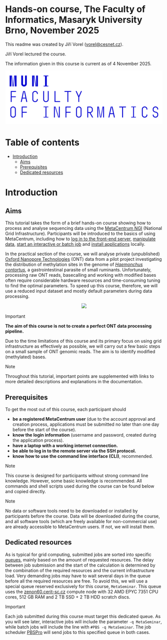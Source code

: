 # **Hands-on course, The Faculty of Informatics, Masaryk University Brno, November 2025**

This readme was created by Jiří Vorel (vorel@cesnet.cz).

Jiří Vorel lectured the course.

The information given in this course is current as of 4 November 2025.

<p align="center"><img src="https://github.com/CESNET/metacentrum-hands-on/blob/main/figures/002_fi_muni.png"></p>

# Table of contents
* [Introduction](#introduction)
 	* [Aims](#aims)
	* [Prerequisites](#prerequisites)
	* [Dedicated resources](#dedicated-resources)

# Introduction

## Aims
This tutorial takes the form of a brief hands-on course showing how to process and analyse sequencing data using the [MetaCentrum NGI](https://www.metacentrum.cz/en/index.html) (National Grid Infrastructure). Participants will be introduced to the basics of using MetaCentrum, including how to [log in to the front-end server](https://docs.metacentrum.cz/en/docs/access/log-in), [manipulate data](https://docs.metacentrum.cz/en/docs/data/large-data), [start an interactive or batch job](https://docs.metacentrum.cz/en/docs/computing/run-basic-job) and [install applications](https://docs.metacentrum.cz/en/docs/software/install-software) locally.

In the practical section of the course, we will analyse private (unpublished) [Oxford Nanopore Technologies](https://nanoporetech.com/) (ONT) data from a pilot project investigating the distribution of methylation sites in the genome of [_Haemonchus contortus_](https://en.wikipedia.org/wiki/Haemonchus_contortus), a gastrointestinal parasite of small ruminants. Unfortunately, processing raw ONT reads, basecalling and working with modified bases often require considerable hardware resources and time-consuming tuning to find the optimal parameters. To speed up this course, therefore, we will use a reduced input dataset and mostly default parameters during data processing.

<p align="center"><img src="https://upload.wikimedia.org/wikipedia/commons/5/55/Haemonchus_contortus_%28YPM_IZ_101907%29.jpeg"></p>

> [!IMPORTANT]  
> **The aim of this course is not to create a perfect ONT data processing pipeline.**
> 
> Due to the time limitations of this course and its primary focus on using grid infrastructure as effectively as possible, we will carry out a few basic steps on a small sample of ONT genomic reads. The aim is to identify modified (methylated) bases.

> [!NOTE]
> Throughout this tutorial, important points are supplemented with links to more detailed descriptions and explanations in the documentation.

## Prerequisites

To get the most out of this course, each participant should
  -  **be a registered MetaCentrum user** (due to the account approval and creation process, applications must be submitted no later than one day before the start of the course).
  -  **know the login information** (username and password, created during the application process).
  -  **have a laptop with a working internet connection.**
  -  **be able to log in to the remote server via the SSH protocol.**
  -  **know how to use the command line interface (CLI)**, recommended.
  
> [!NOTE]
> This course is designed for participants without strong command line knowledge. However, some basic knowledge is recommended. All commands and shell scripts used during the course can be found below and copied directly.

> [!NOTE]
> No data or software tools need to be downloaded or installed by participants before the course. Data will be downloaded during the course, and all software tools (which are freely available for non-commercial use) are already accessible to MetaCentrum users. If not, we will install them.

## Dedicated resources

As is typical for grid computing, submitted jobs are sorted into specific [queues](https://docs.metacentrum.cz/en/docs/computing/concepts#queues), mainly based on the amount of requested resources. The delay between job submission and the start of the calculation is determined by the combination of the required resources and the current infrastructure load. Very demanding jobs may have to wait several days in the queue before all the required resources are free. To avoid this, we will use a special queue reserved exclusively for this course, `MetaSeminar`. This queue uses the [zenon60.cerit-sc.cz](https://metavo.metacentrum.cz/pbsmon2/machine/zenon60.cerit-sc.cz) compute node with 32 AMD EPYC 7351 CPU cores, 512 GB RAM and 2 TB SSD + 2 TB HDD scratch discs. 

> [!IMPORTANT]  
> Each job submitted during this course must target this dedicated queue. As you will see later, interactive jobs will include the parameter `-q MetaSeminar`, while batch jobs will include the line with `#PBS -q MetaSeminar`. The job scheduler [PBSPro](https://docs.metacentrum.cz/en/docs/computing/concepts#pbs-server) will send jobs to this specified queue in both cases.


